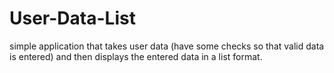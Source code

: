 # User-Data-List
simple application that takes user data (have some checks so that valid data is entered) and then displays the entered data in a list format.

